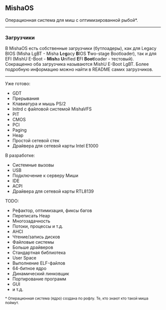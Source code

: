 ## MishaOS

Операционная система для миш с оптимизированной рыбой*.

---

### Загрузчики

В MishaOS есть собственные загрузчики (бутлоадеры), как для Legacy BIOS 
(Misha LgBT - Misha **L**e**g**acy **B**IOS **T**wo-stage Bootloader), так и для 
EFI (MishU E-Boot - **Mish**a **U**nified **E**FI **Boot**loader - тестовый).
Сокращенно оба загрузчика называются MishU E-Boot LgBT. Более подробную 
информацию можно найти в README самих загрузчиков.

---

Уже готово:
 - GDT
 - Прерывания
 - Клавиатура и мышь PS/2
 - Initrd с файловой системой MishaVFS
 - PIT
 - CMOS
 - PCI
 - Paging
 - Heap
 - Простой сетевой стек
 - Драйвера для сетевой карты Intel E1000

В разработке:
 - Системные вызовы
 - USB
 - Подключение к серверу Миши
 - IDE
 - ACPI
 - Драйвера для сетевой карты RTL8139

TODO:
 - Рефактор, оптимизация, фиксы багов
 - Переписать Heap
 - Многозадачность
 - Потоки, процессы и т.д.
 - AHCI
 - Чтение/запись дисков
 - Файловые системы
 - Больше драйверов
 - Стандартная библиотека
 - User Space
 - Выполнение ELF-файлов
 - 64-битное ядро
 - Динамический линковщик
 - Портирование программ
 - GUI
 - и т.д.

<sub>* Операционная система (ядро) создана по рофлу. Те, кто знают кто такой миша поймут.</sub>